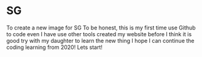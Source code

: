 # SG
To create a new image for SG
To be honest, this is my first time use Github to code even I have use other tools created my website before
I think it is good try with my daughter to learn the new thing
I hope I can continue the coding learning from 2020!
Lets start!
